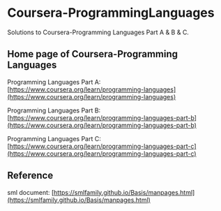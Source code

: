 # Coursera-ProgrammingLanguages

Solutions to Coursera-Programming Languages Part A & B & C.

## Home page of Coursera-Programming Languages

Programming Languages Part A: [https://www.coursera.org/learn/programming-languages](https://www.coursera.org/learn/programming-languages)

Programming Languages Part B: [https://www.coursera.org/learn/programming-languages-part-b](https://www.coursera.org/learn/programming-languages-part-b)

Programming Languages Part C: [https://www.coursera.org/learn/programming-languages-part-c](https://www.coursera.org/learn/programming-languages-part-c)

## Reference

sml document: [https://smlfamily.github.io/Basis/manpages.html](https://smlfamily.github.io/Basis/manpages.html)